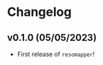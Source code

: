 # Changelog

<!--next-version-placeholder-->

## v0.1.0 (05/05/2023)

- First release of `resomapper`!